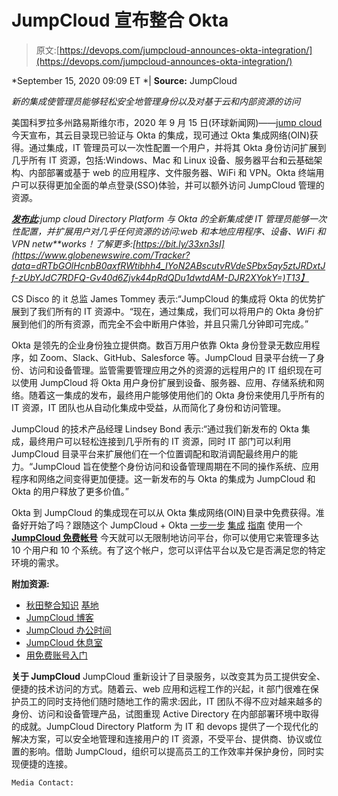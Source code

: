 # JumpCloud 宣布整合 Okta

> 原文:[https://devops.com/jumpcloud-announces-okta-integration/](https://devops.com/jumpcloud-announces-okta-integration/)

*<time datetime="2020-09-15T13:09:58Z">September 15, 2020 09:09 ET</time> *| **Source:** JumpCloud

*新的集成使管理员能够轻松安全地管理身份以及对基于云和内部资源的访问*

美国科罗拉多州路易斯维尔市，2020 年 9 月 15 日(环球新闻网)——[jump cloud](https://www.globenewswire.com/Tracker?data=XAW6Lat0G20AEDewKd1vr7HrWaWk8o2Fo54s1B5u7xHydoX7yYiJggVLdxG9OEdm2p803VSTa4t2wgS40sXWBw== "JumpCloud")今天宣布，其云目录现已验证与 Okta 的集成，现可通过 Okta 集成网络(OIN)获得。通过集成，IT 管理员可以一次性配置一个用户，并将其 Okta 身份访问扩展到几乎所有 IT 资源，包括:Windows、Mac 和 Linux 设备、服务器平台和云基础架构、内部部署或基于 web 的应用程序、文件服务器、WiFi 和 VPN。Okta 终端用户可以获得更加全面的单点登录(SSO)体验，并可以额外访问 JumpCloud 管理的资源。

***[发布此](https://www.globenewswire.com/Tracker?data=llFFhsOCFaePmjVo0-gImu0LhXIQyEWH_yY14JLJYp_jr-MASAAl424PJku8JxYNLOkx8ngc2fEw0UWIKsUqgQ== "Tweet this")****:jump cloud Directory Platform 与 Okta 的全新集成使 IT 管理员能够一次性配置，并扩展用户对几乎任何资源的访问:web 和本地应用程序、设备、WiFi 和 VPN netw**works！了解更多:[https://bit.ly/33xn3sI](https://www.globenewswire.com/Tracker?data=dRTbGOlHcnbB0axfRWtibhh4_IYoN2ABscutvRVdeSPbx5qy5ztJRDxtJf-zUbYJdC7RDFQ-Gv40d6Zjvk44pRdQDu1dwtdAM-DJR2XYokY=)T13】*

CS Disco 的 it 总监 James Tommey 表示:“JumpCloud 的集成将 Okta 的优势扩展到了我们所有的 IT 资源中。“现在，通过集成，我们可以将用户的 Okta 身份扩展到他们的所有资源，而完全不会中断用户体验，并且只需几分钟即可完成。”

Okta 是领先的企业身份独立提供商。数百万用户依靠 Okta 身份登录无数应用程序，如 Zoom、Slack、GitHub、Salesforce 等。JumpCloud 目录平台统一了身份、访问和设备管理。监管需要管理应用之外的资源的远程用户的 IT 组织现在可以使用 JumpCloud 将 Okta 用户身份扩展到设备、服务器、应用、存储系统和网络。随着这一集成的发布，最终用户能够使用他们的 Okta 身份来使用几乎所有的 IT 资源，IT 团队也从自动化集成中受益，从而简化了身份和访问管理。

JumpCloud 的技术产品经理 Lindsey Bond 表示:“通过我们新发布的 Okta 集成，最终用户可以轻松连接到几乎所有的 IT 资源，同时 IT 部门可以利用 JumpCloud 目录平台来扩展他们在一个位置调配和取消调配最终用户的能力。“JumpCloud 旨在使整个身份访问和设备管理周期在不同的操作系统、应用程序和网络之间变得更加便捷。这一新发布的与 Okta 的集成为 JumpCloud 和 Okta 的用户释放了更多价值。”

Okta 到 JumpCloud 的集成现在可以从 Okta 集成网络(OIN)目录中免费获得。准备好开始了吗？跟随这个 JumpCloud + Okta [一步一步](https://www.globenewswire.com/Tracker?data=kupXgTsm4mon_UauK2JNkC4FjG4JQC7bwo4IQCKHMYnIfsjN_G8mytx3N_BxXc64s7mC9Oo57gvuZbqIZ-dfhL5L8PlR0Yx8SneIuHwG0PAslQ3KzZ5thGUxcmjaVOhzqFHhxHW3Wcyhz_Z5-Gzh7TJr0LzeXcMSiIee1i6hUVA= "step by step") [集成](https://www.globenewswire.com/Tracker?data=fKtlyoOStnP4gSPZ7K63mbWN0ce18qgZxJi2TbUIz8LW96IoExLE16bhsUrWoFPgP1XsPUh3VYm9n1CB3rtUTwn_glOMZ5Heiwm18ei-So41sKBf1HkKO8RvXVrVbb8ByphBrGT5nWkK573SxMwzSFojNBhd_1r8cdHLQJU7Aiw= "integration") [指南](https://www.globenewswire.com/Tracker?data=1Qb0dkx9a6QPpVIFl__A1YIrbtdA02MEI2J61lbeIYoje26DpiYrC5xhWNn0gLbfQOhf-rHkggP5EhoC1k8igD0ZLl6P0ei9YpBYJZNCP9zmf9JmEV5zdpRhFx2c53nBAzR4TuziC2yn6AoduLkvJw== "guide") 使用一个 **[JumpCloud 免费帐号](https://www.globenewswire.com/Tracker?data=XAW6Lat0G20AEDewKd1vr-gwB5kqnauG9HJGt4NTucl2EEEsCRPD4ti51Zch3zrjDr0CaULiTuO9hfKAqL2mBWndBxR3kIgO2e0qf27E5Hg= "JumpCloud Free account")** 今天就可以无限制地访问平台，你可以使用它来管理多达 10 个用户和 10 个系统。有了这个帐户，您可以评估平台以及它是否满足您的特定环境的需求。

**附加资源:**

*   [秋田整合知识](https://www.globenewswire.com/Tracker?data=pXGX2ZxsEzj2tT7E73uBacmoyxwUHv9J8wGKWszSToZfhHdyinV6NRsNJXrQkdt88KP908CaTcy1fWVbt11uG5mc4n4EUc3bwii9iu8JCSgBZw_h6afvVlbSeMn_km3PumgMFuJ1VzvuFojbJJnqsScCZ5f8Ty75C5h-r0_DYrw= "Okta Integration Knowledge") [基地](https://www.globenewswire.com/Tracker?data=EqMi9HFpDKJIbrATjFJ4BPOM_DIFp4I5XZYuzlILOADUKOAd59SmUz0gmbeMHgLKx9MW8sUFWVTZQJryoVZEukQIILrqoZhDw12gexUvYhDp8fPydh3ca2X2jXfO7_HCR-PDNrTM1wrLNv7qHsh3ew== "Base")
*   [JumpCloud 博客](https://www.globenewswire.com/Tracker?data=M1FevVS4rDc4CyCH99N3Ss-oNLEKwDVQGL4x7cSwgCorh3mYjMggXKdWwqEffDQBv_cO3z7sKfFbCGPNL9EoDUw3z-OboPYfBUsrpjYB1pO6k2XJzpKhO0YuqeyOPEMg "JumpCloud blog")
*   [JumpCloud 办公时间](https://www.globenewswire.com/Tracker?data=M1FevVS4rDc4CyCH99N3Sr_6ZDgxQFlU2mamIhI66FkSL8Oq3d8S33l5Na0VkM2AILEnJr7YJBgxDmj9St4nv_bi5zsKTGQR8E35NWJxAHqlK4RFvEQA3nBv8Ft2dbmo "JumpCloud Office Hours")
*   [JumpCloud 休息室](https://www.globenewswire.com/Tracker?data=M1FevVS4rDc4CyCH99N3SgbqA_TKPRomvWuIMGgCkZPLdXoo4dI9wJcN4NBKn_SovRSAnE3Qcxvm6DU_mFYa_kybJjSSoWBrf1SNBDFsUmBCBBaMAgwaRwSsHJUuaHaxuJq1MPOuEcJVmt3d3WTeVXrK6Zl6UViX4nbRTtsY_zU= "JumpCloud Lounge")
*   [用免费账号入门](https://www.globenewswire.com/Tracker?data=eKpX4JhnoLsAcOigAOzgIF1YIHO-vMSM49hcONaihdG4OPv50PK19KsIWTfLeuBB1CXcN25NbDEsJh95OaT-Lg== "Get started")

**关于 JumpCloud**
JumpCloud 重新设计了目录服务，以改变其为员工提供安全、便捷的技术访问的方式。随着云、web 应用和远程工作的兴起，it 部门很难在保护员工的同时支持他们随时随地工作的需求:因此，IT 团队不得不应对越来越多的身份、访问和设备管理产品，试图重现 Active Directory 在内部部署环境中取得的成就。JumpCloud Directory Platform 为 IT 和 devops 提供了一个现代化的解决方案，可以安全地管理和连接用户的 IT 资源，不受平台、提供商、协议或位置的影响。借助 JumpCloud，组织可以提高员工的工作效率并保护身份，同时实现便捷的连接。

```
Media Contact:
```